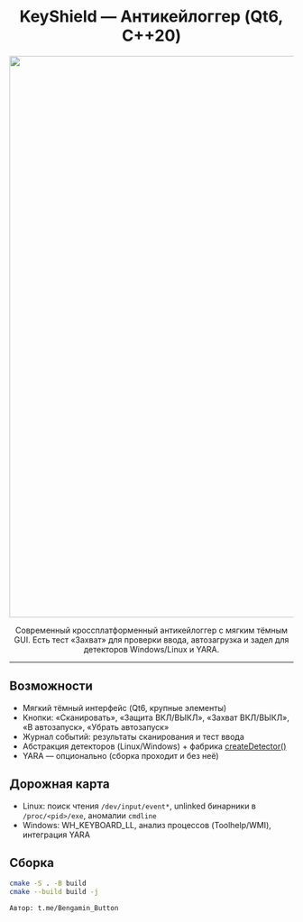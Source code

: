 <div align="center">

# KeyShield — Антикейлоггер (Qt6, C++20)

<img width="1875" height="997" alt="изображение" src="https://github.com/user-attachments/assets/20230778-ff08-485b-97d7-ce7c859c6444" />


Современный кроссплатформенный антикейлоггер с мягким тёмным GUI. Есть тест «Захват» для проверки ввода, автозагрузка и задел для детекторов Windows/Linux и YARA.

</div>

---

## Возможности
- Мягкий тёмный интерфейс (Qt6, крупные элементы)
- Кнопки: «Сканировать», «Защита ВКЛ/ВЫКЛ», «Захват ВКЛ/ВЫКЛ», «В автозапуск», «Убрать автозапуск»
- Журнал событий: результаты сканирования и тест ввода
- Абстракция детекторов (Linux/Windows) + фабрика [createDetector()](cci:1://file:///run/media/thm/Disk_G/AntiKeyLogger/include/detector.h:20:0-20:43)
- YARA — опционально (сборка проходит и без неё)

## Дорожная карта
- Linux: поиск чтения `/dev/input/event*`, unlinked бинарники в `/proc/<pid>/exe`, аномалии `cmdline`
- Windows: WH_KEYBOARD_LL, анализ процессов (Toolhelp/WMI), интеграция YARA

## Сборка
```bash
cmake -S . -B build
cmake --build build -j

Автор: t.me/Bengamin_Button
